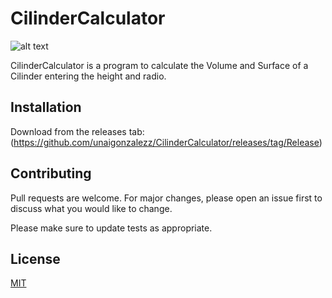 # CilinderCalculator

![alt text](https://i.ibb.co/PNbQy7G/Splah.png)

CilinderCalculator is a program to calculate the Volume and Surface of a Cilinder entering the height and radio.
## Installation

Download from the releases tab: (https://github.com/unaigonzalezz/CilinderCalculator/releases/tag/Release)

## Contributing
Pull requests are welcome. For major changes, please open an issue first to discuss what you would like to change.

Please make sure to update tests as appropriate.

## License
[MIT](https://choosealicense.com/licenses/mit/)
